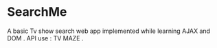 # SearchMe
A basic Tv show search web app implemented while learning AJAX and DOM .
API use : TV MAZE .
